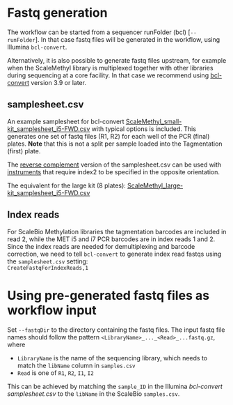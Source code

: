 # Fastq generation
The workflow can be started from a sequencer runFolder (bcl) [`--runFolder`]. In that case fastq files will be generated in the workflow, using Illumina `bcl-convert`.

Alternatively, it is also possible to generate fastq files upstream, for example when the ScaleMethyl library is multiplexed together with other libraries during sequencing at a core facility. In that case we recommend using [bcl-convert](https://support.illumina.com/sequencing/sequencing_software/bcl-convert.html) version 3.9 or later.

## samplesheet.csv
An example samplesheet for bcl-convert [ScaleMethyl_small-kit_samplesheet_i5-FWD.csv](examples/samplesheets/ScaleMethyl_small-kit_samplesheet_i5-FWD.csv) with typical options is included. This generates one set of fastq files (R1, R2) for each well of the PCR (final) plates. 
**Note** that this is not a split per sample loaded into the Tagmentation (first) plate.

The [reverse complement](examples/samplesheets/ScaleMethyl_small-kit_samplesheet_i5-REV.csv) version of the samplesheet.csv can be used with [instruments](https://knowledge.illumina.com/software/general/software-general-reference_material-list/000001800) that require index2 to be specified in the opposite orientation.

The equivalent for the large kit (8 plates): [ScaleMethyl_large-kit_samplesheet_i5-FWD.csv](examples/samplesheets/ScaleMethyl_large-kit_samplesheet_i5-FWD.csv)

## Index reads
For ScaleBio Methylation libraries the tagmentation barcodes are included in read 2, while the MET i5 and i7 PCR barcodes are in index reads 1 and 2. Since the index reads are needed for demultiplexing and barcode correction, we need to tell `bcl-convert` to generate index read fastqs using the `samplesheet.csv` setting: \
`CreateFastqForIndexReads,1`

# Using pre-generated fastq files as workflow input
Set `--fastqDir` to the directory containing the fastq files. The input fastq file names should follow the pattern `<LibraryName>_..._<Read>_...fastq.gz`, where
* `LibraryName` is the name of the sequencing library, which needs to match the `libName` column in `samples.csv`
* `Read` is one of `R1`, `R2`, `I1`, `I2`

This can be achieved by matching the `sample_ID` in the Illumina _bcl-convert_ _samplesheet.csv_ to the `libName` in the ScaleBio `samples.csv`.